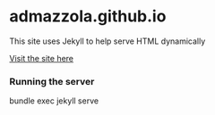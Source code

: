 # admazzola.github.io

This site uses Jekyll to help serve HTML dynamically

[Visit the site here](http://admazzola.github.io)


### Running the server

bundle exec jekyll serve
